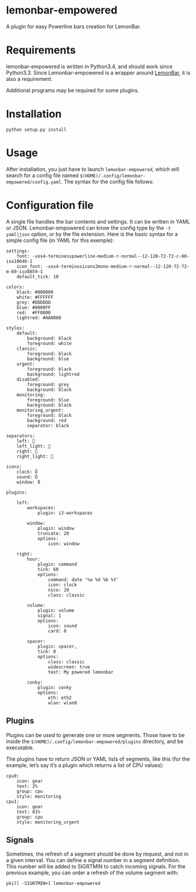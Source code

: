 # lemonbar-empowered

A plugin for easy Powerline bars creation for LemonBar.

# Requirements

lemonbar-empowered is written in Python3.4, and should work since Python3.3.
Since Lemonbar-empowered is a wrapper around
[LemonBar](https://github.com/LemonBoy/bar), it is also a requirement.

Additional programs may be required for some plugins.

# Installation

    python setup.py install

# Usage

After installation, you just have to launch `lemonbar-empowered`, which will
search for a config file named `$(HOME)/.config/lemonbar-empowered/config.yaml`.
The syntax for the config file follows:

# Configuration file

A single file handles the bar contents and settings. It can be written in YAML
or JSON. Lemonbar-empowered can know the config type by the `-t yaml|json`
option, or by the file extension. Here is the basic syntax for a simple config
file (in YAML for this exemple):

    settings:
        font: -xos4-terminesspowerline-medium-r-normal--12-120-72-72-c-60-iso10646-1
        icon_font: -xos4-terminusicons2mono-medium-r-normal--12-120-72-72-m-60-iso8859-1
        default_tick: 10

    colors:
        black: #000000
        white: #FFFFFF
        grey: #DDDDDD
        blue: #0000FF
        red:  #FF0000
        lightred: #AA0000

    styles:
        default:
            background: black
            foreground: white
        classic:
            foreground: black
            background: blue
        urgent:
            foreground: black
            background: lightred
        disabled:
            foreground: grey
            background: black
        monitoring:
            foreground: blue
            background: black
        monitoring_urgent:
            foreground: black
            background: red
            separator: black

    separators:
        left: 
        left_light: 
        right: 
        right_light: 

    icons:
        clock: Õ
        sound: Ô
        window: ß

    plugins:

        left:
            workspaces:
                plugin: i3-workspaces

            window:
                plugin: window
                truncate: 20
                options:
                    icon: window

        right:
            hour:
                plugin: command
                tick: 60
                options:
                    command: date '%a %d %b %Y'
                    icon: clock
                    nice: 20
                    class: classic

            volume:
                plugin: volume
                signal: 1
                options:
                    icon: sound
                    card: 0

            spacer:
                plugin: spacer,
                tick: 0
                options:
                    class: classic
                    widescreen: true
                    text: My powered lemonbar

            conky:
                plugin: conky
                options:
                    eth: eth2
                    wlan: wlan0

## Plugins

Plugins can be used to generate one or more segments. Those have to be inside
the `$(HOME)/.config/lemonbar-empowered/plugins` directory, and be executable.

The plugins have to return JSON or YAML lists of segments, like this (for the
example, let’s say it’s a plugin which returns a list of CPU values):

    cpu0:
        icon: gear
        text: 2%
        group: cpu
        style: monitoring
    cpu1:
        icon: gear
        text: 81%
        group: cpu
        style: monitoring_urgent

## Signals

Sometimes, the refresh of a segment should be done by request, and not in a
given interval. You can define a signal number in a segment definition. This
number will be added to SIGRTMIN to catch incoming signals. For the previous
example, you can order a refresh of the volume segment with:

    pkill -SIGRTMIN+1 lemonbar-empowered

